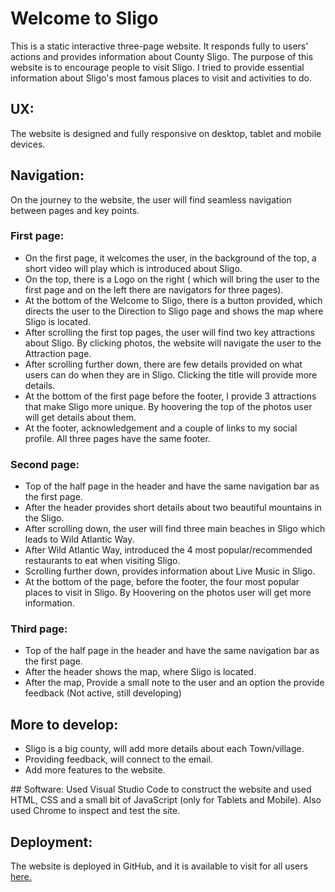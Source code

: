 # Welcome to Sligo
This is a static interactive three-page website. It responds fully to users' actions and provides information about County Sligo. The purpose of this website is to encourage people to visit Sligo. I tried to provide essential information about Sligo's most famous places to visit and activities to do.

## UX:
The website is designed and fully responsive on desktop, tablet and mobile devices.

## Navigation:
On the journey to the website, the user will find seamless navigation between pages and key points. 

### First page:
- On the first page, it welcomes the user, in the background of the top, a short video will play which is introduced about Sligo.
- On the top, there is a Logo on the right ( which will bring the user to the first page and on the left there are navigators for three pages).
- At the bottom of the Welcome to Sligo, there is a button provided, which directs the user to the Direction to Sligo page and shows the map where Sligo is located.
- After scrolling the first top pages, the user will find two key attractions about Sligo. By clicking photos, the website will navigate the user to the Attraction page.
- After scrolling further down, there are few details provided on what users can do when they are in Sligo. Clicking the title will provide more details.
- At the bottom of the first page before the footer, I provide 3 attractions that make Sligo more unique. By hoovering the top of the photos user will get details about them.
- At the footer, acknowledgement and a couple of links to my social profile. All three pages have the same footer.

### Second page:
- Top of the half page in the header and have the same navigation bar as the first page.
- After the header provides short details about two beautiful mountains in the Sligo.
- After scrolling down, the user will find three main beaches in Sligo which leads to Wild Atlantic Way.
- After Wild Atlantic Way, introduced the 4 most popular/recommended restaurants to eat when visiting Sligo.
- Scrolling further down, provides information about Live Music in Sligo.
- At the bottom of the page, before the footer, the four most popular places to visit in Sligo. By Hoovering on the photos user will get more information.

### Third page:
- Top of the half page in the header and have the same navigation bar as the first page.
- After the header shows the map, where Sligo is located.
- After the map, Provide a small note to the user and an option the provide feedback (Not active, still developing)

## More to develop:
- Sligo is a big county, will add more details about each Town/village.
- Providing feedback, will connect to the email.
- Add more features to the website.

## Software:
Used Visual Studio Code to construct the website and used HTML, CSS and a small bit of JavaScript (only for Tablets and Mobile). Also used Chrome to inspect and test the site.

## Deployment:
The website is deployed in GitHub, and it is available to visit for all users [here.](https://mnalrashid.github.io/sligo.github.io/index.html)
